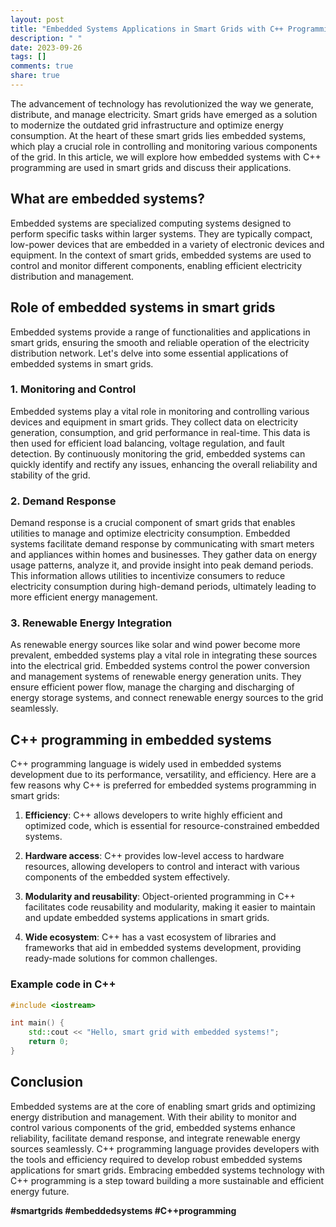 ```yaml
---
layout: post
title: "Embedded Systems Applications in Smart Grids with C++ Programming"
description: " "
date: 2023-09-26
tags: []
comments: true
share: true
---
```


The advancement of technology has revolutionized the way we generate, distribute, and manage electricity. Smart grids have emerged as a solution to modernize the outdated grid infrastructure and optimize energy consumption. At the heart of these smart grids lies embedded systems, which play a crucial role in controlling and monitoring various components of the grid. In this article, we will explore how embedded systems with C++ programming are used in smart grids and discuss their applications.

## What are embedded systems?

Embedded systems are specialized computing systems designed to perform specific tasks within larger systems. They are typically compact, low-power devices that are embedded in a variety of electronic devices and equipment. In the context of smart grids, embedded systems are used to control and monitor different components, enabling efficient electricity distribution and management.

## Role of embedded systems in smart grids

Embedded systems provide a range of functionalities and applications in smart grids, ensuring the smooth and reliable operation of the electricity distribution network. Let's delve into some essential applications of embedded systems in smart grids.

### 1. Monitoring and Control

Embedded systems play a vital role in monitoring and controlling various devices and equipment in smart grids. They collect data on electricity generation, consumption, and grid performance in real-time. This data is then used for efficient load balancing, voltage regulation, and fault detection. By continuously monitoring the grid, embedded systems can quickly identify and rectify any issues, enhancing the overall reliability and stability of the grid.

### 2. Demand Response

Demand response is a crucial component of smart grids that enables utilities to manage and optimize electricity consumption. Embedded systems facilitate demand response by communicating with smart meters and appliances within homes and businesses. They gather data on energy usage patterns, analyze it, and provide insight into peak demand periods. This information allows utilities to incentivize consumers to reduce electricity consumption during high-demand periods, ultimately leading to more efficient energy management.

### 3. Renewable Energy Integration

As renewable energy sources like solar and wind power become more prevalent, embedded systems play a vital role in integrating these sources into the electrical grid. Embedded systems control the power conversion and management systems of renewable energy generation units. They ensure efficient power flow, manage the charging and discharging of energy storage systems, and connect renewable energy sources to the grid seamlessly.

## C++ programming in embedded systems

C++ programming language is widely used in embedded systems development due to its performance, versatility, and efficiency. Here are a few reasons why C++ is preferred for embedded systems programming in smart grids:

1. **Efficiency**: C++ allows developers to write highly efficient and optimized code, which is essential for resource-constrained embedded systems.

2. **Hardware access**: C++ provides low-level access to hardware resources, allowing developers to control and interact with various components of the embedded system effectively.

3. **Modularity and reusability**: Object-oriented programming in C++ facilitates code reusability and modularity, making it easier to maintain and update embedded systems applications in smart grids.

4. **Wide ecosystem**: C++ has a vast ecosystem of libraries and frameworks that aid in embedded systems development, providing ready-made solutions for common challenges.

### Example code in C++

```cpp
#include <iostream>

int main() {
    std::cout << "Hello, smart grid with embedded systems!";
    return 0;
}
```

## Conclusion

Embedded systems are at the core of enabling smart grids and optimizing energy distribution and management. With their ability to monitor and control various components of the grid, embedded systems enhance reliability, facilitate demand response, and integrate renewable energy sources seamlessly. C++ programming language provides developers with the tools and efficiency required to develop robust embedded systems applications for smart grids. Embracing embedded systems technology with C++ programming is a step toward building a more sustainable and efficient energy future.

**#smartgrids #embeddedsystems #C++programming**